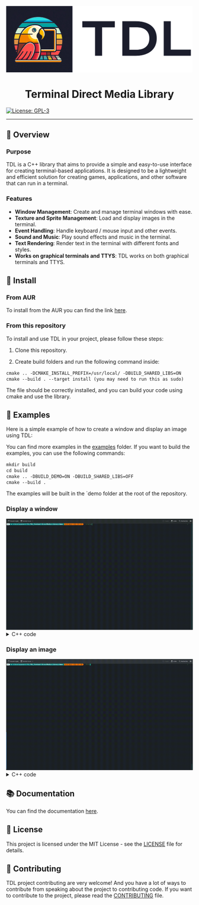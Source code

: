 <div align="center">
  <img src="doc/img/tdl_Banner.png" alt="TDL Logo" width=600px>
</div>

<div align="center">
  <h1>Terminal Direct Media Library</h1>
</div>

[![License: GPL-3](https://img.shields.io/badge/License-MIT-yellow.svg)](LICENSE)

---

## 📒 Overview

### Purpose
TDL is a C++ library that aims to provide a simple and easy-to-use interface for creating terminal-based applications. It is designed to be a lightweight and efficient solution for creating games, applications, and other software that can run in a terminal.

### Features

- **Window Management**: Create and manage terminal windows with ease.
- **Texture and Sprite Management**: Load and display images in the terminal.
- **Event Handling**: Handle keyboard / mouse input and other events.
- **Sound and Music**: Play sound effects and music in the terminal.
- **Text Rendering**: Render text in the terminal with different fonts and styles.
- **Works on graphical terminals and TTYS**: TDL works on both graphical terminals and TTYS.

## 🚀 Install

### From AUR

To install from the AUR you can find the link [here](https://aur.archLinux.org/packages/tdl_terminal_directmedia_library).

### From this repository

To install and use TDL in your project, please follow these steps:

1. Clone this repository.

2. Create build folders and run the following command inside:
```
cmake .. -DCMAKE_INSTALL_PREFIX=/usr/local/ -DBUILD_SHARED_LIBS=ON
cmake --build . --target install (you may need to run this as sudo)
```
The file should be correctly installed, and you can build your code using cmake and use the library.

## 🤖 Examples

Here is a simple example of how to create a window and display an image using TDL:

You can find more examples in the [examples](examples) folder. If you want to build the examples, you can use the following commands:

```
mkdir build
cd build
cmake .. -DBUILD_DEMO=ON -DBUILD_SHARED_LIBS=OFF
cmake --build .
```
The examples will be built in the `demo folder at the root of the repository.

### Display a window

<div align="left">
  <img src="doc/img/window.gif" alt="Simple Black Window" width="600">
</div>

<details>
  <summary>C++ code</summary>

  ```cpp
  int main() {
      tdl::Window *win = tdl::Window::createWindow("WindowName");
      while (true) {
          win->clearPixel();
          win->update();
          win->draw();
      }
      return 0;
  }
  ```
</details>

### Display an image

<div align="left">
  <img src="doc/img/bird.gif" alt="Image Display" width="600">
</div>

<details>
  <summary>C++ code</summary>

  ```cpp
  int main() {
      tdl::Window *win = tdl::Window::createWindow("WindowName");
      tdl::Texture *texture = new tdl::Texture("path/to/image.png");
      tdl::Sprite *sprite = new tdl::Sprite(texture);
      while (true) {
          win->clearPixel();
          win->drawSprite(sprite);
          win->update();
          win->draw();
      }
      return 0;
  }
  ```
</details>

## 📚 Documentation

You can find the documentation [here](doc/README.md).

## 📜 License

This project is licensed under the MIT License - see the [LICENSE](LICENSE) file for details.

## 🌟 Contributing

TDL project contributing are very welcome! And you have a lot of ways to contribute from speaking about the project to contributing code. If you want to contribute to the project, please read the [CONTRIBUTING](CONTRIBUTING.md) file.
